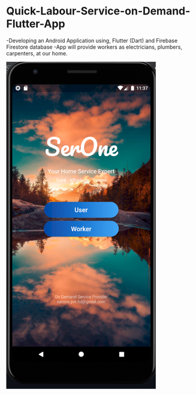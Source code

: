 # Quick-Labour-Service-on-Demand-Flutter-App
-Developing an Android Application using, Flutter (Dart) and Firebase Firestore database -App will provide workers as electricians, plumbers, carpenters, at our home.

![](images/Screenshot%20(562).png)
